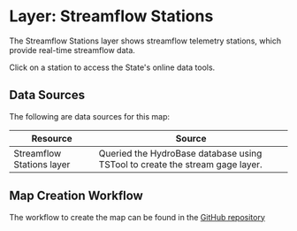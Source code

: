 # Layer: Streamflow Stations #

The Streamflow Stations layer shows streamflow telemetry stations,
which provide real-time streamflow data.

Click on a station to access the State's online data tools.

## Data Sources ##

The following are data sources for this map:

| **Resource** | **Source** |
| -- | -- |
| Streamflow Stations layer | Queried the HydroBase database using TSTool to create the stream gage layer. |

## Map Creation Workflow ##

The workflow to create the map can be found in the
[GitHub repository](https://github.com/OpenWaterFoundation/owf-infomapper-co-big-thompson/tree/master/workflow/CurrentConditions/WaterSupply-Streamflow)
